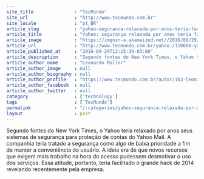 ```yaml
---
site_title               : "TecMundo"
site_url                 : "http://www.tecmundo.com.br"
site_locale              : "pt_BR"
article_slug             : "yahoo-seguranca-relaxada-por-anos-teria-facilitado-grande-hack"
article_title            : "Yahoo: segurança relaxada por anos teria facilitado grande hack"
article_image            : "https://imgnzn-a.akamaized.net//2016/09/29/29122412444105-t1200x480.jpg"
article_url              : "http://www.tecmundo.com.br/yahoo-/110008-yahoo-seguranca-relaxada-anos-teria-facilitado-grande-hack.htm"
article_published_at     : "2016-09-29T12:25:39-03:00"
article_description      : "Segundo fontes do New York Times, o Yahoo teria relaxado por anos seus sistemas de segurança para proteção de contas do Yahoo Mail. A companhia teria tratado a segurança como algo de baixa prioridade a fim de manter a conveniência do usuário. A ideia era de que novos recursos que exigem mais trabalho na hora do acesso pudessem desmotivar o uso dos serviços. Essa atitude, portanto, teria facilitado o grande hack de 2014 revelando recentemente pela empresa."
article_author_name      : "Leonardo Müller"
article_author_image     : null
article_author_biography : null
article_author_profile   : "https://www.tecmundo.com.br/autor/163-leonardo-muller/"
article_author_facebook  : null
article_author_twitter   : null
category                 : ['technology']
tags                     : ['TecMundo']
permalink                : "/:categories/yahoo-seguranca-relaxada-por-anos-teria-facilitado-grande-hack/"
layout                   : post
---
```


Segundo fontes do New York Times, o Yahoo teria relaxado por anos seus sistemas de segurança para proteção de contas do Yahoo Mail. A companhia teria tratado a segurança como algo de baixa prioridade a fim de manter a conveniência do usuário. A ideia era de que novos recursos que exigem mais trabalho na hora do acesso pudessem desmotivar o uso dos serviços. Essa atitude, portanto, teria facilitado o grande hack de 2014 revelando recentemente pela empresa.
